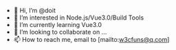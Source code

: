 - 👋 Hi, I’m @doit
- 👀 I’m interested in Node.js/Vue3.0/Build Tools
- 🌱 I’m currently learning Vue3.0
- 💞️ I’m looking to collaborate on ...
- 📫 How to reach me, email to [mailto:w3cfuns@q.com]

<!---
doit/doit is a ✨ special ✨ repository because its `README.md` (this file) appears on your GitHub profile.
You can click the Preview link to take a look at your changes.
--->
